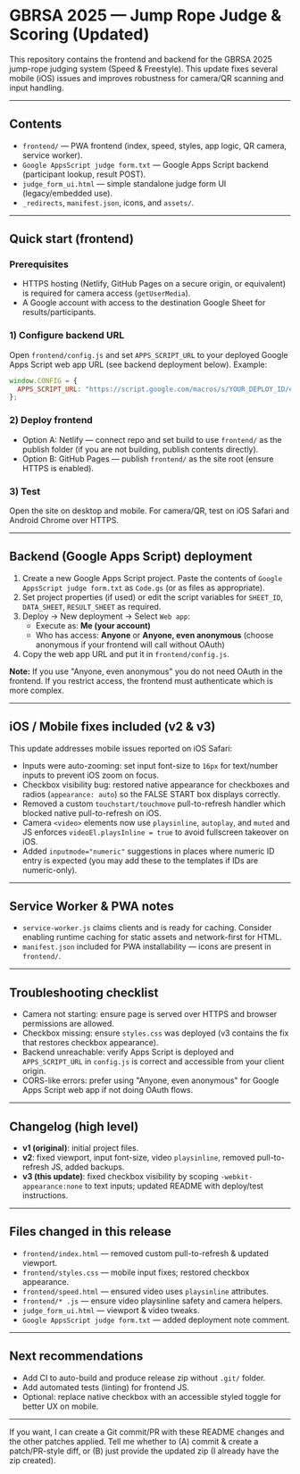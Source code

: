 # GBRSA 2025 — Jump Rope Judge & Scoring (Updated)

This repository contains the frontend and backend for the GBRSA 2025 jump-rope judging system (Speed & Freestyle). This update fixes several mobile (iOS) issues and improves robustness for camera/QR scanning and input handling.

---
## Contents
- `frontend/` — PWA frontend (index, speed, styles, app logic, QR camera, service worker).
- `Google AppsScript judge form.txt` — Google Apps Script backend (participant lookup, result POST).
- `judge_form_ui.html` — simple standalone judge form UI (legacy/embedded use).
- `_redirects`, `manifest.json`, icons, and `assets/`.

---
## Quick start (frontend)

### Prerequisites
- HTTPS hosting (Netlify, GitHub Pages on a secure origin, or equivalent) is required for camera access (`getUserMedia`).
- A Google account with access to the destination Google Sheet for results/participants.

### 1) Configure backend URL
Open `frontend/config.js` and set `APPS_SCRIPT_URL` to your deployed Google Apps Script web app URL (see backend deployment below). Example:
```js
window.CONFIG = {
  APPS_SCRIPT_URL: "https://script.google.com/macros/s/YOUR_DEPLOY_ID/exec"
};
```

### 2) Deploy frontend
- Option A: Netlify — connect repo and set build to use `frontend/` as the publish folder (if you are not building, publish contents directly).
- Option B: GitHub Pages — publish `frontend/` as the site root (ensure HTTPS is enabled).

### 3) Test
Open the site on desktop and mobile. For camera/QR, test on iOS Safari and Android Chrome over HTTPS.

---
## Backend (Google Apps Script) deployment

1. Create a new Google Apps Script project. Paste the contents of `Google AppsScript judge form.txt` as `Code.gs` (or as files as appropriate).
2. Set project properties (if used) or edit the script variables for `SHEET_ID`, `DATA_SHEET`, `RESULT_SHEET` as required.
3. Deploy → New deployment → Select `Web app`:
   - Execute as: **Me (your account)**
   - Who has access: **Anyone** or **Anyone, even anonymous** (choose anonymous if your frontend will call without OAuth)
4. Copy the web app URL and put it in `frontend/config.js`.

**Note:** If you use "Anyone, even anonymous" you do not need OAuth in the frontend. If you restrict access, the frontend must authenticate which is more complex.

---
## iOS / Mobile fixes included (v2 & v3)
This update addresses mobile issues reported on iOS Safari:
- Inputs were auto-zooming: set input font-size to `16px` for text/number inputs to prevent iOS zoom on focus.
- Checkbox visibility bug: restored native appearance for checkboxes and radios (`appearance: auto`) so the FALSE START box displays correctly.
- Removed a custom `touchstart/touchmove` pull-to-refresh handler which blocked native pull-to-refresh on iOS.
- Camera `<video>` elements now use `playsinline`, `autoplay`, and `muted` and JS enforces `videoEl.playsInline = true` to avoid fullscreen takeover on iOS.
- Added `inputmode="numeric"` suggestions in places where numeric ID entry is expected (you may add these to the templates if IDs are numeric-only).

---
## Service Worker & PWA notes
- `service-worker.js` claims clients and is ready for caching. Consider enabling runtime caching for static assets and network-first for HTML.
- `manifest.json` included for PWA installability — icons are present in `frontend/`.

---
## Troubleshooting checklist
- Camera not starting: ensure page is served over HTTPS and browser permissions are allowed.
- Checkbox missing: ensure `styles.css` was deployed (v3 contains the fix that restores checkbox appearance).
- Backend unreachable: verify Apps Script is deployed and `APPS_SCRIPT_URL` in `config.js` is correct and accessible from your client origin.
- CORS-like errors: prefer using "Anyone, even anonymous" for Google Apps Script web app if not doing OAuth flows.

---
## Changelog (high level)
- **v1 (original)**: initial project files.
- **v2**: fixed viewport, input font-size, video `playsinline`, removed pull-to-refresh JS, added backups.
- **v3 (this update)**: fixed checkbox visibility by scoping `-webkit-appearance:none` to text inputs; updated README with deploy/test instructions.

---
## Files changed in this release
- `frontend/index.html` — removed custom pull-to-refresh & updated viewport.
- `frontend/styles.css` — mobile input fixes; restored checkbox appearance.
- `frontend/speed.html` — ensured video uses `playsinline` attributes.
- `frontend/* .js` — ensure video playsinline safety and camera helpers.
- `judge_form_ui.html` — viewport & video tweaks.
- `Google AppsScript judge form.txt` — added deployment note comment.

---
## Next recommendations
- Add CI to auto-build and produce release zip without `.git/` folder.
- Add automated tests (linting) for frontend JS.
- Optional: replace native checkbox with an accessible styled toggle for better UX on mobile.

---
If you want, I can create a Git commit/PR with these README changes and the other patches applied. Tell me whether to (A) commit & create a patch/PR-style diff, or (B) just provide the updated zip (I already have the zip created).
